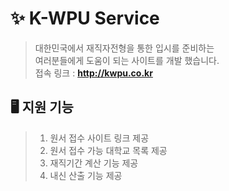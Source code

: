 # ✨ K-WPU Service

> 대한민국에서 재직자전형을 통한 입시를 준비하는  
> 여러분들에게 도움이 되는 사이트를 개발 했습니다.  
> 접속 링크 : **http://kwpu.co.kr**

## 🖥️ 지원 기능
>  
> 1. 원서 접수 사이트 링크 제공
> 2. 원서 접수 가능 대학교 목록 제공
> 3. 재직기간 계산 기능 제공
> 4. 내신 산출 기능 제공